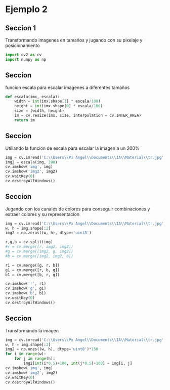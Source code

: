 # Ejemplo 2
## Seccion 1
Transformando imagenes en tamaños y jugando con su pixelaje y posicionamiento


```python
import cv2 as cv
import numpy as np
```

## Seccion
funcion escala para escalar imagenes a diferentes tamaños


```python
def escala(imx, escala):
    width = int(imx.shape[1] * escala/100)
    height = int(imx.shape[0] * escala/100)
    size = (width, height)
    im = cv.resize(imx, size, interpolation = cv.INTER_AREA)
    return im
```

## Seccion
Utiliando la funcion de escala para escalar la imagen a un 200%


```python
img = cv.imread('C:\\Users\\Px Angel\\Documents\\IA\\Material\\tr.jpg', 1)
img2 = escala(img, 200)
cv.imshow('img', img)
cv.imshow('img2', img2)
cv.waitKey(0)
cv.destroyAllWindows()
```

## Seccion
Jugando con los canales de colores para conseguir combinaciones y extraer colores y su representacion


```python
img = cv.imread('C:\\Users\\Px Angel\\Documents\\IA\\Material\\tr.jpg', 1)
w, h = img.shape[:2]
img2 = np.zeros((w, h), dtype='uint8')

r,g,b = cv.split(img)
#r = cv.merge([r, img2, img2])
#g = cv.merge([img2, g, img2])
#b = cv.merge([img2, img2, b])

r1 = cv.merge([g, r, b])
g1 = cv.merge([r, b, g])
b1 = cv.merge([b, r, g])

cv.imshow('r', r1)
cv.imshow('g', g1)
cv.imshow('b', b1)
cv.waitKey(0)
cv.destroyAllWindows()
```

## Seccion
Transformando la imagen


```python
img = cv.imread('C:\\Users\\Px Angel\\Documents\\IA\\Material\\tr.jpg', 0)
w, h = img.shape[:2]
img2 = np.ones((w, h), dtype='uint8')*150
for i in range(w):
    for j in range(h):
        img2[int(i*0.5)+100, int(j*0.5)+100] = img[i, j]
cv.imshow('img', img)
cv.imshow('img2', img2)
cv.waitKey(0)
cv.destroyAllWindows()
```


```python

```
